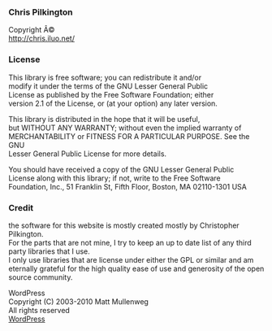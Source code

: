 ### Chris Pilkington  
Copyright Â©  
http://chris.iluo.net/ 

### License

This library is free software; you can redistribute it and/or  
modify it under the terms of the GNU Lesser General Public  
License as published by the Free Software Foundation; either  
version 2.1 of the License, or (at your option) any later version. 

This library is distributed in the hope that it will be useful,  
but WITHOUT ANY WARRANTY; without even the implied warranty of  
MERCHANTABILITY or FITNESS FOR A PARTICULAR PURPOSE. See the GNU  
Lesser General Public License for more details. 

You should have received a copy of the GNU Lesser General Public  
License along with this library; if not, write to the Free Software  
Foundation, Inc., 51 Franklin St, Fifth Floor, Boston, MA 02110-1301 USA  


### Credit

the software for this website is mostly created mostly by Christopher Pilkington.   
For the parts that are not mine, I try to keep an up to date list of any third party libraries that I use.   
I only use libraries that are license under either the GPL or similar and am eternally grateful for the high quality ease of use and generosity of the open source community. 

WordPress  
Copyright (C) 2003-2010 Matt Mullenweg  
All rights reserved  
[WordPress][1]

 [1]: http://www.wordpress.org/
 
